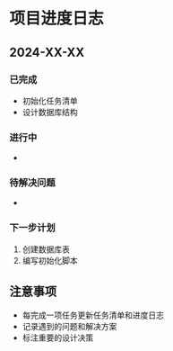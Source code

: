 # 项目进度日志

## 2024-XX-XX
### 已完成
- 初始化任务清单
- 设计数据库结构

### 进行中
- 

### 待解决问题
- 

### 下一步计划
1. 创建数据库表
2. 编写初始化脚本

## 注意事项
- 每完成一项任务更新任务清单和进度日志
- 记录遇到的问题和解决方案
- 标注重要的设计决策